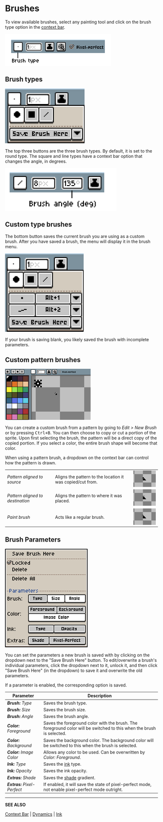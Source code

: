 # Brushes
To view available brushes, select any painting tool and click on the brush type option in the [context bar](context-bar.md). 

![Context bar example](brushes/contextbar.png)

## Brush types

![Brush type menu](brushes/brushtype.png)

The top three buttons are the three brush types. By default, it is set to the round type. The square and line types have a context bar option that changes the angle, in degrees.

![Brush angle option](brushes/brushangle.png)

## Custom type brushes

The bottom button saves the current brush you are using as a custom brush. After you have saved a brush, the menu will display it in the brush menu.

![Custom brush shown in brush type menu](brushes/custombrush.png)

If your brush is saving blank, you likely saved the brush with incomplete parameters.

## Custom pattern brushes

![Custom brush being created and used](brushes/patternbrush.gif)


You can create a custom brush from a pattern by going to *Edit > New Brush* or by pressing <kbd>Ctrl+B</kbd>. You can then choose to copy or cut a portion of the sprite. Upon first selecting the brush, the pattern will be a direct copy of the copied portion. If you select a color, the entire brush shape will become that color. 



When using a pattern brush, a dropdown on the context bar can control how the pattern is drawn.

| | | |
|-|-|-
| *Pattern aligned to source* | Aligns the pattern to the location it was copied/cut from. | ![aligned to source example](brushes/alignment1.gif)
| *Pattern aligned to destination* | Aligns the pattern to where it was placed. | ![aligned to destination example](brushes/alignment2.gif)
| *Paint brush* | Acts like a regular brush. | ![no alignment (paint) example](brushes/alignment3.gif)


## Brush Parameters

![Parameters menu](brushes/parameters.png)

You can set the parameters a new brush is saved with by clicking on the dropdown next to the "Save Brush Here" button. To  edit/overwrite a brush's individual parameters, click the dropdown next to it, unlock it, and then click "Save Brush Here" (in the dropdown) to save it and overwrite the old parameters. 

If a parameter is enabled, the corresponding option is saved. 

| Parameter | Description
| -------- | -------------
| ***Brush:** Type* | Saves the brush type.
| ***Brush:** Size* | Saves the brush size.
| ***Brush:** Angle* | Saves the brush angle.
| ***Color:** Foreground* | Saves the foreground color with the brush. The foreground color will be switched to this when the brush is selected.
| ***Color:** Background* | Saves the background color. The background color will be switched to this when the brush is selected.
| ***Color:** Image Color* | Allows any color to be used. Can be overwritten by *Color: Foreground*.
| ***Ink:** Type* | Saves the [ink](ink.md) type.
| ***Ink:** Opacity* | Saves the ink opacity.
| ***Extras:** Shade* | Saves the [shade](shading.md) gradient.
| ***Extras:** Pixel-Perfect* | If enabled, it will save the state of pixel-perfect mode, not enable pixel-perfect mode outright.

----

**SEE ALSO**

[Context Bar](context-bar.md) |
[Dynamics](dynamics.md) |
[Ink](ink.md)